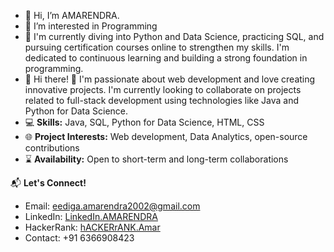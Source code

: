 - 👋 Hi, I’m AMARENDRA.
- 👀 I’m interested in Programming
- 🌱 I'm currently diving into Python and Data Science, practicing SQL, and pursuing certification courses online to strengthen my skills. I'm dedicated to continuous learning and building a strong foundation in programming. 
- 🚀
Hi there! 👋 I'm passionate about web development and love creating innovative projects. I'm currently looking to collaborate on projects related to full-stack development using technologies like Java and Python for Data Science. 
- 💻 **Skills:** Java, SQL, Python for Data Science, HTML, CSS
- 🌐 **Project Interests:** Web development, Data Analytics, open-source contributions
- ⌛ **Availability:** Open to short-term and long-term collaborations

📬 **Let's Connect!**
- Email: eediga.amarendra2002@gmail.com
- LinkedIn: [LinkedIn.AMARENDRA](https://www.linkedin.com/in/eediga-amarendra-03b88324b/)
- HackerRank: [hACKERrANK.Amar](https://www.hackerrank.com/dashboard)
- Contact: +91 6366908423 
<!---
AMARENDRA-EEDIGA/AMARENDRA-EEDIGA is a ✨ special ✨ repository because its `README.md` (this file) appears on your GitHub profile.
You can click the Preview link to take a look at your changes.
--->
